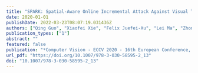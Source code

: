 ```yaml
---
title: "SPARK: Spatial-Aware Online Incremental Attack Against Visual Tracking (Computer Vision - ECCV 2020 - 16th European Conference, 2020)"
date: 2020-01-01
publishDate: 2022-03-23T08:07:19.031436Z
authors: ["Qing Guo", "Xiaofei Xie", "Felix Juefei-Xu", "Lei Ma", "Zhongguo Li", "Wanli Xue", "Wei Feng", "Yang Liu"]
publication_types: ["1"]
abstract: ""
featured: false
publication: "*Computer Vision - ECCV 2020 - 16th European Conference, Glasgow, UK, August 23-28, 2020, Proceedings, Part XXV*"
url_pdf: "https://doi.org/10.1007/978-3-030-58595-2_13"
doi: "10.1007/978-3-030-58595-2_13"
---
```


